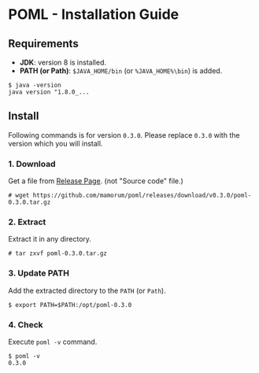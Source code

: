 # POML - Installation Guide
## Requirements
- **JDK**: version 8 is installed.
- **PATH (or Path)**: `$JAVA_HOME/bin` (or `%JAVA_HOME%\bin`) is added.

```
$ java -version
java version "1.8.0_...
```

## Install
Following commands is for version `0.3.0`. Please replace `0.3.0` with the version which you will install.

### 1. Download
Get a file from [Release Page](https://github.com/mamorum/poml/releases). (not "Source code" file.)

```
# wget https://github.com/mamorum/poml/releases/download/v0.3.0/poml-0.3.0.tar.gz
```


### 2. Extract
Extract it in any directory.

```
# tar zxvf poml-0.3.0.tar.gz
```


### 3. Update PATH
Add the extracted directory to the `PATH` (or `Path`).

```
$ export PATH=$PATH:/opt/poml-0.3.0
```


### 4. Check
Execute `poml -v` command.

```
$ poml -v
0.3.0
```


